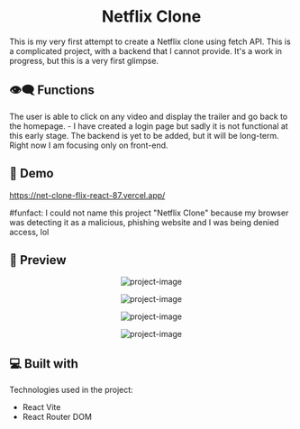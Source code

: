 <h1 align="center" id="title">Netflix Clone</h1>



<p id="description">This is my very first attempt to create a Netflix clone using fetch API. This is a complicated project, with a backend that I cannot provide.
It's a work in progress, but this is a very first glimpse. </p>

<h2>👁‍🗨 Functions</h2>
The user is able to click on any video and display the trailer and go back to the homepage.
- I have created a login page but sadly it is not functional at this early stage.
The backend is yet to be added, but it will be long-term. Right now I am focusing only on front-end.

<h2>🚀 Demo</h2>

https://net-clone-flix-react-87.vercel.app/

#funfact: I could not name this project "Netflix Clone" because my browser was detecting it as a malicious, phishing website and I was being denied access, lol

  
  
<h2>🧐 Preview</h2>

<p align="center"><img src="https://s3.amazonaws.com/shecodesio-production/uploads/files/000/125/609/original/image.png?1714911818" alt="project-image"></p>
<p align="center"><img src="https://s3.amazonaws.com/shecodesio-production/uploads/files/000/125/608/original/imasssge.png?1714911108" alt="project-image"></p>
<p align="center"><img src="https://s3.amazonaws.com/shecodesio-production/uploads/files/000/125/606/original/imfage.png?1714910908" alt="project-image"></p>
<p align="center"><img src="https://s3.amazonaws.com/shecodesio-production/uploads/files/000/125/607/original/imassssssge.png?1714911098" alt="project-image"></p>

  
  
<h2>💻 Built with</h2>

Technologies used in the project:

*   React Vite
*   React Router DOM

